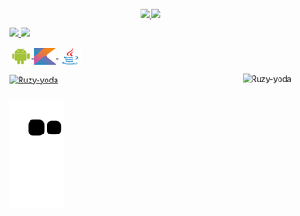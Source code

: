 
<p align="center">
  <a href="https://github.com/DenverCoder1/readme-typing-svg"><img src="https://readme-typing-svg.herokuapp.com?color=00F71D&vCenter=true&lines=Hey!!+My+name+is+Ruan+Matheus+(Ruzy)%2C+Android+Developer+from+Brazil;Developer+Softwares+from+Brazil">  </a>
 <img src="https://cdn.discordapp.com/attachments/862883133962977284/862885851231158302/halloween-pixel-sticker-for-ios-android-giphy-transparent-pixel-art-250_200.gif" width="50">
</p>

 <div>
  <a href="https://github.com/RuzyDev">
  <img height="160em" src="https://github-readme-stats.vercel.app/api?username=RuzyDev&show_icons=true&theme=tokyonight&include_all_commits=true&count_private=true"/>
  <img height="160em" src="https://github-readme-stats.vercel.app/api/top-langs/?username=RuzyDev&layout=compact&langs_count=7&theme=tokyonight"/>
</div>
<div style="display: inline_block"><br>
 <img align="center" alt="Ruzy-Android" height="30" width="40" src="https://raw.githubusercontent.com/devicons/devicon/master/icons/android/android-original.svg">
  <img align="center" alt="Ruzy-Kotlin" height="30" width="40" src="https://raw.githubusercontent.com/devicons/devicon/master/icons/kotlin/kotlin-original.svg">
  <img align="center" alt="Ruzy-Java" height="30" width="40" src="https://raw.githubusercontent.com/devicons/devicon/master/icons/java/java-original.svg">
 </div>

 
<div style="display: inline_block"><br>
  <img align="right" alt="Ruzy-yoda" src="https://darrenkearney.me/wp-content/uploads/2015/07/hacking_highfive2_128x128.gif">
  <img align="center" alt="Ruzy-yoda" height="120" width="700" src="https://cdn.discordapp.com/attachments/862883133962977284/862884101224661012/fundo_git.gif">
<div/>

  ##
  
<div>
  
  ![Snake animation](https://github.com/rafaballerini/rafaballerini/blob/output/github-contribution-grid-snake.svg)

</div>
